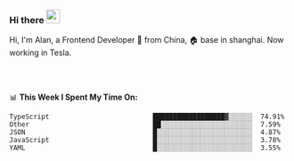### Hi there <img src="https://media.giphy.com/media/hvRJCLFzcasrR4ia7z/giphy.gif" width="25px">

<!-- ![visitors](https://visitor-badge.glitch.me/badge?page_id=dislfyer.dislfyer) -->

Hi, I'm Alan, a Frontend Developer 🚀 from China, 🏠 base in shanghai. Now working in Tesla.

<br/>
<br/>

📊 **This Week I Spent My Time On:**


<!--START_SECTION:waka-->

```text
TypeScript                          ██████████████████▓░░░░░░  74.91%
Other                               ██░░░░░░░░░░░░░░░░░░░░░░░  7.59%
JSON                                █░░░░░░░░░░░░░░░░░░░░░░░░  4.87%
JavaScript                          █░░░░░░░░░░░░░░░░░░░░░░░░  3.78%
YAML                                █░░░░░░░░░░░░░░░░░░░░░░░░  3.55%
```

<!--END_SECTION:waka-->

<!--
**About Me:**
 -->
